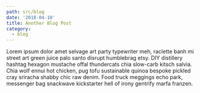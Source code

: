 ```yaml
---
path: src/blog
date: '2018-04-10'
title: Another Blog Post
category:
  - blog
---
```

Lorem ipsum dolor amet selvage art party typewriter meh, raclette banh mi street art green juice palo santo disrupt humblebrag etsy. DIY distillery hashtag hexagon mustache offal thundercats chia slow-carb kitsch salvia. Chia wolf ennui hot chicken, pug tofu sustainable quinoa bespoke pickled cray sriracha shabby chic raw denim. Food truck meggings echo park, messenger bag snackwave kickstarter hell of irony gentrify marfa franzen.
